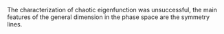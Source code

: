 The characterization of chaotic eigenfunction was unsuccessful, the main features of the general dimension in the phase space are the symmetry lines.

